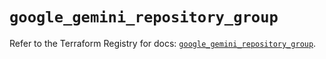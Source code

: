# `google_gemini_repository_group`

Refer to the Terraform Registry for docs: [`google_gemini_repository_group`](https://registry.terraform.io/providers/hashicorp/google-beta/6.49.1/docs/resources/google_gemini_repository_group).
